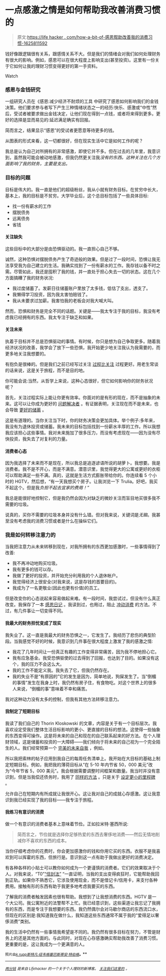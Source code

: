 # 一点感激之情是如何帮助我改善消费习惯的

> 原文:[https://life hacker . com/how-a-bit-of-感恩帮助改善我的消费习惯-1625811592](https://lifehacker.com/how-a-bit-of-gratitude-helped-improve-my-spending-habit-1625811592)

钱好像跟逻辑很有关系，跟感情关系不大。但是我们的情绪会对我们如何处理财务有很大的影响。例如，感恩可以在很大程度上影响支出(甚至投资)。这里有一份关于它如何让我的理财习惯变得更好的第一手资料。

Watch

### 感恩与金钱研究

一组研究人员在《感恩:减少经济不耐烦的工具 中研究了感恩如何影响我们的金钱决策。他们要求参与者写下产生三种情绪状态之一的经历:快乐、感激或“中性”然后，受试者被要求做出金钱决定，让他们现在得到一点钱，或者将来得到更多。更好的选择是显而易见的:延迟满足确实有回报。

简而言之，结果显示“感恩”的受试者更愿意等待更多的钱。

从图表的形式来看，这一切都很好，但在现实生活中它是如何工作的呢？

我总是认为自己对所拥有的非常感激，即使它并不多。但在过去的几年里，我意识到，虽然我可能会被动地感激，但我仍然更关注我*没有的东西。这种关注在几个方面影响了我的财务，主要是支出。*

### 目标的问题

目标是伟大的。我一直是他们的超级粉丝，我从小就有财务目标。在贫穷中长大，基本上，我的目标是不贫穷。大学毕业后，这个总目标包括了一些具体目标:

*   找一份有薪水的工作
*   摆脱债务
*   远离债务
*   省钱

#### 关注缺失

这些目标中的大部分是由恐惧驱动的。我一直担心自己不够。

诚然，这种恐惧对摆脱债务产生了奇迹般的效果。但是过了一段时间，恐惧让我无法享受我为自己建立的生活。我确实找到了一份有薪水的工作。我存钱以备不时之需。尽管如此，我还是囤积了我的钱，并一直处于担心失去一切的状态。这在几个方面搞糟了我的财务状况:

*   我过度储蓄了。发薪日往储蓄账户里放了太多钱，低估了支出，透支了。
*   我懒得学习投资，因为我太害怕赔钱了。
*   我从未要求过加薪。我害怕我的老板会对我大喊大叫。

然而，恐惧和财务是完全不同的话题。关键是——我太专注于我的目标，我没有考虑我已经拥有的东西。我太专注于缺乏和如果。

#### 关注未来

执着于目标并不总是恐惧驱动的事情。有时候，你只是想为自己争取更多。随着我经济状况的改善，我学会了放下一些恐惧，我开始更少地关注我认为我需要的，而更多地关注我想要的。

有抱负是很棒的。但是我们之前已经写过关注 [过程比关注](https://lifehacker.com/stay-optimistic-by-focusing-on-the-journey-not-the-go-1588046507) 过程更好。用老生常谈的话来说，这是关于旅程，而不是目的地。

你可能会说:当然，从哲学上来说，这种心态很好，但它如何影响你的财务状况呢？

首先，关注过程实际上能让你更有效率。你面对的是有形的现在，而不是抽象的未来。这可以让你成为更好的 [问题解决者](http://lifehacker.com/solve-problems-like-an-entrepreneur-by-focusing-on-the-1620205517) 。有证据表明，关注现在而不是未来，也会导致 [更好的储蓄](http://www.bargaineering.com/articles/thinking-cyclically-better-at-saving.html) 。

这是有道理的。当你关注当下时，你的财务决策会更加具体。举个例子:多年来，我没有为退休投资或储蓄。我未来的目标包括找到一份薪水丰厚的工作。所以我想我应该担心这些事情。我对未来施加了很多压力，而没有考虑现在——因为没有尽快投资，我失去了对复利的力量。

#### 消费者心态

因为我选择了未来而不是现在，所以我总是追逐谚语所说的胡萝卜。我想要。我是消费者。我不是不开心，而是不满意。潜意识里，我觉得更大的公寓或更好的衣柜可以帮助满足一些不满。真的，这就是生活方式膨胀带给你的。你连续看 5 个小时的 HGTV，然后想，“有一天我想买个房子。让我浏览一下 Trulia。好吧，我买不起这个。但是我*负担不起去宜家的费用！”*

我总是能很好地控制它，但是我仍然会因为对缺乏的微妙关注而盲目地买很多我不需要的垃圾。

说真的，买你不需要的垃圾本身并没有什么错。但对我来说，关键词是*无脑*。我甚至没有考虑我的消费习惯或者是什么在操纵它们。

### 我是如何转移注意力的

当我把注意力从未来转移到现在，对我所拥有的东西更加感激时，一些事情得到了改善:

*   我不再冲动地购买垃圾。
*   我有更多的钱可以存。
*   我做了更好的投资，并开始充分利用我的个人退休帐户。
*   我觉得经济上很安全(对我来说，这是存钱的首要目的)。
*   我成为了一名更敬业(因此也更有价值)的员工。

但是改变你的心态说起来容易做起来难。有一段时间，我尝试过，但没有什么真正改变。我保存了一本 [感恩日记](http://lifehacker.com/keep-a-gratitude-journal-to-help-falling-asleep-5055181) 。我读到过，也用过，阻止 [冲动消费](http://twocents.lifehacker.com/practice-conscious-spending-to-make-better-buying-dec-1568969476) 的方法。不过，有几件事让一切变得不同。

#### 我最大的财务担忧变成了现实

我失业了。这一直是我最大的财务恐惧之一，它发生了。我经历了悲伤的典型阶段。当我感觉不好的时候，我意识到几件事在很大程度上激发了我的感激之情:

*   我花了几年时间让一份真正有趣的工作变得非常痛苦，因为我不停地担心它。
*   我有应急基金。我受恐惧驱使的过去得到了回报，也达到了目的。如果没有这个，我的压力不会这么大。
*   我的工作不能定义我。我失去了它，但我仍然存在。
*   我的失业不是“有原因的”它的发生是因为，简单地说，狗屎发生了。当“倒楣的事情”发生在我身上时，我仍然有房子住，有食物吃。对这个世界上的很多人来说，“倒楣的事”意味着不幸和痛苦。

我对这种动力没有太多的控制，但我有其他方法转移注意力。

#### 我制定了短期目标

我读了我们自己的 Thorin Kloskowski 的文章，内容是关于有一个目标层次。我喜欢设定受我们整体生活目标影响的更小、更直接的目标的想法。这使得一些抽象的东西变得可操作。这是将未来的自己和现在的自己联系起来的好方法。在个人理财领域，这是储蓄和投资的一大障碍——我们倾向于将未来的自己视为一个完全陌生的人。我们经常预算一个 [完美的未来自我](https://lifehacker.com/don-t-rely-on-a-perfect-future-self-to-make-your-mone-1584083517) ，例如。

所以我把索林的帖子应用到我自己的每周任务清单上。我开始在大目标的基础上制定短期目标。例如，我把我的薄荷目标从“在 5-10 年内节省 50，000 美元”改为“今年节省 5，000 美元”。我会根据需要调整时间框架和数量。我当时并没有意识到，但是当我偿还债务时，我用了 [同样的方法](http://lifehacker.com/pay-off-small-balances-first-for-better-odds-of-elimina-5940989) 。只是关于 [设定更小的里程碑](http://twocents.lifehacker.com/set-smaller-milestones-to-better-reach-a-financial-goal-1545820919) 。

允许自己在短期内有所成就让我很开心。这让我对自己的成就心存感激。这让我意识到我已经实现了我的目标——我专注于旅程。

#### 我练习有意识的消费

做一个有意识的消费者基本上意味着节俭。正如拉米特·塞西所说:

> 简而言之，节俭就是选择你足够热爱的东西去奢侈地消费——然后无情地削减你不喜欢的东西的成本。

当你仔细考虑你的花费时，你会更加感激你的钱和你用它买的东西。衣服不是我喜欢到可以挥霍的东西，但旅行是。意识到这一点有助于我做出更好的消费决定。

有各种各样的小贴士可以教你如何成为一个更谨慎的消费者。它们的效果取决于个人。对我来说，“T0”[“信封法”](https://lifehacker.com/use-these-printable-money-envelopes-to-switch-to-cash-a-5847589) “一直证明，当我的支出变得疯狂时，它能帮助我回到正轨。如果你不熟悉它，它涉及使用现金，而不是借记卡/信用卡，来支付各种费用。接触有形的东西有助于我更多地考虑我要买的东西。

了解我的消费者触发因素也很有帮助。我想到了让我想消费的东西。HGTV 是一个大公司。我公寓附近的法警帮不上忙。我已经意识到，这些渠道让我忘记了我拥有的东西，而是专注于我想要的东西。我仍然偶尔会对马歇尔商店的东西流口水，但现在的区别是:我知道我在做什么，我知道这些东西通常不属于我的“爱得足以奢侈消费”类别。

我的生活中仍然有一些事情我希望是不同的。我仍然有很多目标在努力，不管是财务上的还是其他方面的。与此同时，对现在心存感激确实帮助我改善了消费习惯。更重要的是，这让我成为一个更满意的人。

<small>照片由</small>[<small>*k rupp*</small>](https://www.flickr.com/photos/krupptastic/)<small></small>*[<small>*斯特凡·纽韦格*</small>](https://www.flickr.com/photos/sneuweger/)<small></small>*[<small>*塞巴斯蒂安·特伯格*</small>](https://www.flickr.com/photos/ter-burg/)<small>***。***</small>**

* * *

[*<small>两分钱</small>*](http://twocents.lifehacker.com/) *<small>是来自 Lifehacker 的一个关于个人理财的新博客。</small>* [*<small>关注我们这里的</small>*](https://twitter.com/TwoCentsLH) <small>*。*</small>